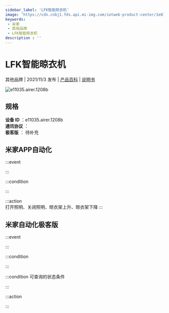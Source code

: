 ```yaml
---
sidebar_label: 'LFK智能晾衣机'
image: 'https://cdn.cnbj1.fds.api.mi-img.com/iotweb-product-center/1e816cebcb260795b317cc4fa5d7049a_1630714116514.png?GalaxyAccessKeyId=AKVGLQWBOVIRQ3XLEW&Expires=9223372036854775807&Signature=yk7SwIgjkJ6wI8TacWYgEksjlWw='
keywords: 
 - 米家
 - 其他品牌
 - LFK智能晾衣机
description : ''
---
```

# LFK智能晾衣机

其他品牌 | 2021/11/3 发布 | [产品百科](https://home.mi.com/webapp/content/baike/product/index.html?model=e11035.airer.1208b/) | [说明书](https://home.mi.com/views/introduction.html?model=e11035.airer.1208b&region=cn)

![e11035.airer.1208b](https://cdn.cnbj1.fds.api.mi-img.com/iotweb-product-center/1e816cebcb260795b317cc4fa5d7049a_1630714116514.png?GalaxyAccessKeyId=AKVGLQWBOVIRQ3XLEW&Expires=9223372036854775807&Signature=yk7SwIgjkJ6wI8TacWYgEksjlWw=)

## 规格  
> 
**设备 ID** ：e11035.airer.1208b  
**通讯协议** ：  
**极客版**  ： 待补充 


## 米家APP自动化  

:::event  

:::

:::condition  

:::

:::action   
打开照明、关闭照明、晾衣架上升、晾衣架下降
:::

## 米家自动化极客版  

:::event  

:::

:::condition  

:::

:::condition 可查询的状态条件  

:::

:::action  

:::

        
